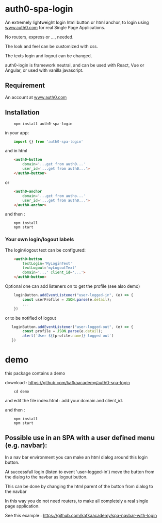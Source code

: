 # auth0-spa-login 

An extremely lightweight login html button  or html anchor, to login using www.auth0.com
for real Single Page Applications.

No routers, express or ...,  needed.

The look and feel can be customized with css.

The texts login and logout can be changed.

auth0-login is framework neutral, and can be used with React, Vue or Angular, or used with vanilla javascript.

## Requirement

An account at www.auth0.com

## Installation

```console
    npm install auth0-spa-login
```
in your app:

```javascript
    import {} from 'auth0-spa-login'
```
 
and in html

```html
    <auth0-button
        domain='...get from auth0...' 
        user_id='...get from auth0...'>
    </auth0-button>
 ```

 or

```html
    <auth0-anchor
        domain='...get from autho...' 
        user_id='...get from auth0...'>
    </auth0-anchor>
```

 and then :

```console 
    npm install
    npm start
```

### Your own login/logout labels

The login/logout text can be configured:

```html
    <auth0-button 
        textLogin='MyLoginText' 
        textLogout='myLogoutText' 
        domain='...' client_id='...'>
    </auth0-button>
```

Optional one can add listeners on to get the profile (see also demo)

```js
    loginButton.addEventListener("user-logged-in", (e) => {
        const userProfile = JSON.parse(e.detail);
        ...
    })
```

or to be notified of logout

```js
   loginButton.addEventListener("user-logged-out", (e) => {
        const profile = JSON.parse(e.detail);
        alert(`User ${[profile.name]} logged out`)
   })
```
# demo

this package contains a demo

download : https://github.com/kafkaacademy/auth0-spa-login

```console
    cd demo
```

and edit the file index.html : add your domain and client_id. 

and then :
 
```console
    npm install
    npm start
```

## Possible use in an SPA with a user defined menu (e.g. navbar):

In a nav bar environment you can make an html dialog around this login button.

At successfull login (listen to event 'user-logged-in') move the button from the dialog to the navbar as logout button.

This can be done by changing the html parent of the button from dialog to the navbar

In this way you do not need routers, to make all completely a real single page application.

See this example : https://github.com/kafkaacademy/spa-navbar-with-login